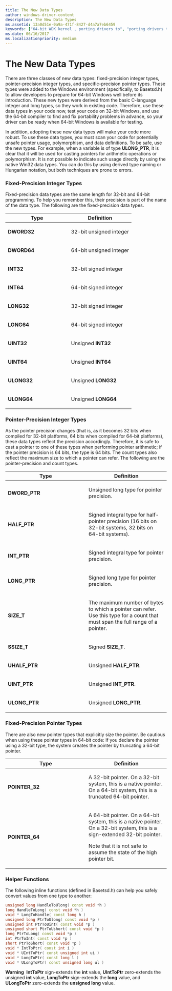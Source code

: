 ```yaml
---
title: The New Data Types
author: windows-driver-content
description: The New Data Types
ms.assetid: 13a0d51e-0a9a-471f-8427-d4a7a7eb6459
keywords: ["64-bit WDK kernel , porting drivers to", "porting drivers to 64-bit Windows", "data types WDK 64-bit", "fixed-precision integer types WDK 64-bit", "pointer-precision integer types WDK 64-bit", "specific-precision pointer types WDK 64-bit", "converting data types", "64-bit WDK kernel , data types"]
ms.date: 06/16/2017
ms.localizationpriority: medium
---
```


# The New Data Types





There are three classes of new data types: fixed-precision integer types, pointer-precision integer types, and specific-precision pointer types. These types were added to the Windows environment (specifically, to Basetsd.h) to allow developers to prepare for 64-bit Windows well before its introduction. These new types were derived from the basic C-language integer and long types, so they work in existing code. Therefore, use these data types in your code now, test your code on 32-bit Windows, and use the 64-bit compiler to find and fix portability problems in advance, so your driver can be ready when 64-bit Windows is available for testing.

In addition, adopting these new data types will make your code more robust. To use these data types, you must scan your code for potentially unsafe pointer usage, polymorphism, and data definitions. To be safe, use the new types. For example, when a variable is of type **ULONG\_PTR**, it is clear that it will be used for casting pointers for arithmetic operations or polymorphism. It is not possible to indicate such usage directly by using the native Win32 data types. You can do this by using derived type naming or Hungarian notation, but both techniques are prone to errors.

### Fixed-Precision Integer Types

Fixed-precision data types are the same length for 32-bit and 64-bit programming. To help you remember this, their precision is part of the name of the data type. The following are the fixed-precision data types.

<table>
<colgroup>
<col width="50%" />
<col width="50%" />
</colgroup>
<thead>
<tr class="header">
<th>Type</th>
<th>Definition</th>
</tr>
</thead>
<tbody>
<tr class="odd">
<td><p><strong>DWORD32</strong></p></td>
<td><p>32-bit unsigned integer</p></td>
</tr>
<tr class="even">
<td><p><strong>DWORD64</strong></p></td>
<td><p>64-bit unsigned integer</p></td>
</tr>
<tr class="odd">
<td><p><strong>INT32</strong></p></td>
<td><p>32-bit signed integer</p></td>
</tr>
<tr class="even">
<td><p><strong>INT64</strong></p></td>
<td><p>64-bit signed integer</p></td>
</tr>
<tr class="odd">
<td><p><strong>LONG32</strong></p></td>
<td><p>32-bit signed integer</p></td>
</tr>
<tr class="even">
<td><p><strong>LONG64</strong></p></td>
<td><p>64-bit signed integer</p></td>
</tr>
<tr class="odd">
<td><p><strong>UINT32</strong></p></td>
<td><p>Unsigned <strong>INT32</strong></p></td>
</tr>
<tr class="even">
<td><p><strong>UINT64</strong></p></td>
<td><p>Unsigned <strong>INT64</strong></p></td>
</tr>
<tr class="odd">
<td><p><strong>ULONG32</strong></p></td>
<td><p>Unsigned <strong>LONG32</strong></p></td>
</tr>
<tr class="even">
<td><p><strong>ULONG64</strong></p></td>
<td><p>Unsigned <strong>LONG64</strong></p></td>
</tr>
</tbody>
</table>

 

### Pointer-Precision Integer Types

As the pointer precision changes (that is, as it becomes 32 bits when compiled for 32-bit platforms, 64 bits when compiled for 64-bit platforms), these data types reflect the precision accordingly. Therefore, it is safe to cast a pointer to one of these types when performing pointer arithmetic; if the pointer precision is 64 bits, the type is 64 bits. The count types also reflect the maximum size to which a pointer can refer. The following are the pointer-precision and count types.

<table>
<colgroup>
<col width="50%" />
<col width="50%" />
</colgroup>
<thead>
<tr class="header">
<th>Type</th>
<th>Definition</th>
</tr>
</thead>
<tbody>
<tr class="odd">
<td><p><strong>DWORD_PTR</strong></p></td>
<td><p>Unsigned long type for pointer precision.</p></td>
</tr>
<tr class="even">
<td><p><strong>HALF_PTR</strong></p></td>
<td><p>Signed integral type for half-pointer precision (16 bits on 32-bit systems, 32 bits on 64-bit systems).</p></td>
</tr>
<tr class="odd">
<td><p><strong>INT_PTR</strong></p></td>
<td><p>Signed integral type for pointer precision.</p></td>
</tr>
<tr class="even">
<td><p><strong>LONG_PTR</strong></p></td>
<td><p>Signed long type for pointer precision.</p></td>
</tr>
<tr class="odd">
<td><p><strong>SIZE_T</strong></p></td>
<td><p>The maximum number of bytes to which a pointer can refer. Use this type for a count that must span the full range of a pointer.</p></td>
</tr>
<tr class="even">
<td><p><strong>SSIZE_T</strong></p></td>
<td><p>Signed <strong>SIZE_T</strong>.</p></td>
</tr>
<tr class="odd">
<td><p><strong>UHALF_PTR</strong></p></td>
<td><p>Unsigned <strong>HALF_PTR</strong>.</p></td>
</tr>
<tr class="even">
<td><p><strong>UINT_PTR</strong></p></td>
<td><p>Unsigned <strong>INT_PTR</strong>.</p></td>
</tr>
<tr class="odd">
<td><p><strong>ULONG_PTR</strong></p></td>
<td><p>Unsigned <strong>LONG_PTR</strong>.</p></td>
</tr>
</tbody>
</table>

 

### Fixed-Precision Pointer Types

There are also new pointer types that explicitly size the pointer. Be cautious when using these pointer types in 64-bit code: If you declare the pointer using a 32-bit type, the system creates the pointer by truncating a 64-bit pointer.

<table>
<colgroup>
<col width="50%" />
<col width="50%" />
</colgroup>
<thead>
<tr class="header">
<th>Type</th>
<th>Definition</th>
</tr>
</thead>
<tbody>
<tr class="odd">
<td><p><strong>POINTER_32</strong></p></td>
<td><p>A 32-bit pointer. On a 32-bit system, this is a native pointer. On a 64-bit system, this is a truncated 64-bit pointer.</p></td>
</tr>
<tr class="even">
<td><p><strong>POINTER_64</strong></p></td>
<td><p>A 64-bit pointer. On a 64-bit system, this is a native pointer. On a 32-bit system, this is a sign-extended 32-bit pointer.</p>
<p>Note that it is not safe to assume the state of the high pointer bit.</p></td>
</tr>
</tbody>
</table>

 

### Helper Functions

The following inline functions (defined in Basetsd.h) can help you safely convert values from one type to another:

```cpp
unsigned long HandleToUlong( const void *h )
long HandleToLong( const void *h )
void * LongToHandle( const long h )
unsigned long PtrToUlong( const void *p )
unsigned int PtrToUint( const void *p )
unsigned short PtrToUshort( const void *p )
long PtrToLong( const void *p )
int PtrToInt( const void *p )
short PtrToShort( const void *p )
void * IntToPtr( const int i )
void * UIntToPtr( const unsigned int ui )
void * LongToPtr( const long l )
void * ULongToPtr( const unsigned long ul )
```

**Warning**  **IntToPtr** sign-extends the **int** value, **UIntToPtr** zero-extends the unsigned **int** value, **LongToPtr** sign-extends the **long** value, and **ULongToPtr** zero-extends the **unsigned long** value.

 

 

 




